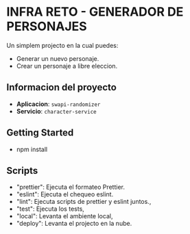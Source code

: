 # INFRA RETO - GENERADOR DE PERSONAJES

Un simplem projecto en la cual puedes:
  - Generar un nuevo personaje.
  - Crear un personaje a libre eleccion.

## Informacion del proyecto

- **Aplicacion**: `swapi-randomizer`
- **Servicio**: `character-service`


## Getting Started

- npm install

## Scripts

- "prettier": Ejecuta el formateo Prettier.
- "eslint": Ejecuta el chequeo eslint.
- "lint": Ejecuta scripts de prettier y eslint juntos.,
- "test": Ejecuta los tests,
- "local": Levanta el ambiente local,
- "deploy": Levanta el projecto en la nube.
